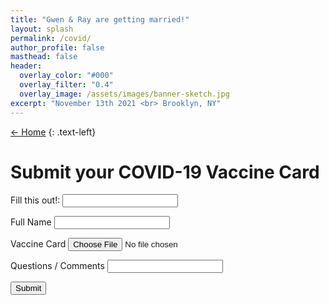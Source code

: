 ```yaml
---
title: "Gwen & Ray are getting married!"
layout: splash
permalink: /covid/
author_profile: false
masthead: false
header:
  overlay_color: "#000"
  overlay_filter: "0.4"
  overlay_image: /assets/images/banner-sketch.jpg
excerpt: "November 13th 2021 <br> Brooklyn, NY"
---
```


 [<- Home](../index.html)
{: .text-left}

# Submit your COVID-19 Vaccine Card  

<form name="vaccine-submission" netlify-honeypot="bot-field" method="POST" data-netlify="true" action="/covid-success/" netlify>
  <p class="hidden">
    <label>Fill this out!: <input name="bot-field" /></label>
  </p>
  <p>
    <label>Full Name <input type="text" name="name" required/></label>
  </p>
  <p>
    <label>Vaccine Card <input type="file" name="vaccine_card" accept="image/png, image/jpeg, image/tiff, application/pdf, .heif" required/></label>
  </p>
  <p>
    <label>Questions / Comments <input type="text" name="comments" /></label>
  </p>
  <p>
    <button type="submit" class="btn btn--primary">Submit</button>
  </p>
</form>
